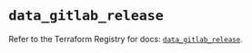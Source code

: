 # `data_gitlab_release`

Refer to the Terraform Registry for docs: [`data_gitlab_release`](https://registry.terraform.io/providers/gitlabhq/gitlab/17.9.0/docs/data-sources/release).
